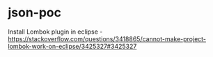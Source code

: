 # json-poc

Install Lombok plugin in eclipse  - https://stackoverflow.com/questions/3418865/cannot-make-project-lombok-work-on-eclipse/3425327#3425327
